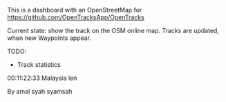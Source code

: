 This is a dashboard with an OpenStreetMap for https://github.com/OpenTracksApp/OpenTracks

Current state: show the track on the OSM online map. Tracks are updated, when new Waypoints appear.

TODO:
- Track statistics


00:11:22:33
Malaysia len

By amal syah syamsah
